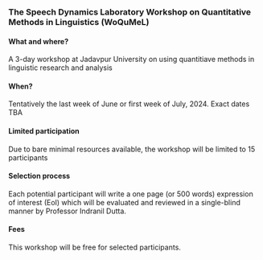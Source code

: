 
### The Speech Dynamics Laboratory Workshop on Quantitative Methods in Linguistics (WoQuMeL)

#### What and where?
A 3-day workshop at Jadavpur University on using quantitiave methods in linguistic research and analysis
#### When?
Tentatively the last week of June or first week of July, 2024. Exact dates TBA
#### Limited participation
Due to bare minimal resources available, the workshop will be limited to 15 participants
#### Selection process
Each potential participant will write a one page (or 500 words) expression of interest (EoI) which will be evaluated and reviewed in a single-blind manner by Professor Indranil Dutta.
#### Fees
This workshop will be free for selected participants.
